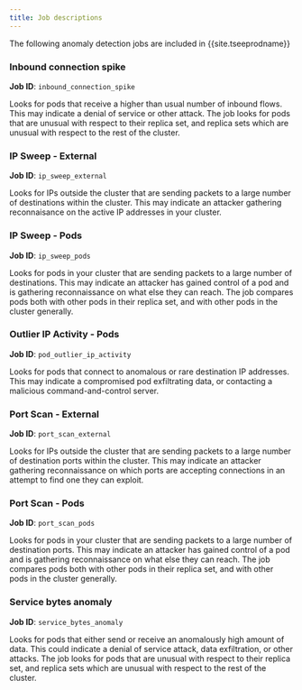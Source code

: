 ```yaml
---
title: Job descriptions
---
```


The following anomaly detection jobs are included in {{site.tseeprodname}}

### Inbound connection spike
**Job ID**: `inbound_connection_spike`

Looks for pods that receive a higher than usual number of inbound flows.  This may indicate a denial of
service or other attack. The job looks for pods that are unusual with respect to their replica set,
and replica sets which are unusual with respect to the rest of the cluster.

### IP Sweep - External 
**Job ID**: `ip_sweep_external`

Looks for IPs outside the cluster that are sending packets to a large number of destinations within the
cluster. This may indicate an attacker gathering reconnaisance on the active IP addresses in your cluster.

### IP Sweep - Pods 
**Job ID**: `ip_sweep_pods`

Looks for pods in your cluster that are sending packets to a large number of destinations. This may indicate
an attacker has gained control of a pod and is gathering reconnaissance on what else they can reach. The job
compares pods both with other pods in their replica set, and with other pods in the cluster generally. 

### Outlier IP Activity - Pods 
**Job ID**: `pod_outlier_ip_activity`

Looks for pods that connect to anomalous or rare destination IP addresses. This may indicate a compromised pod
exfiltrating data, or contacting a malicious command-and-control server. 

### Port Scan - External
**Job ID**: `port_scan_external`

Looks for IPs outside the cluster that are sending packets to a large number of destination ports within the 
cluster. This may indicate an attacker gathering reconnaissance on which ports are accepting connections in
an attempt to find one they can exploit.

### Port Scan - Pods
**Job ID**: `port_scan_pods`

Looks for pods in your cluster that are sending packets to a large number of destination ports. This may indicate
an attacker has gained control of a pod and is gathering reconnaissance on what else they can reach. The job
compares pods both with other pods in their replica set, and with other pods in the cluster generally. 

### Service bytes anomaly 
**Job ID**: `service_bytes_anomaly`

Looks for pods that either send or receive an anomalously high amount of data.  This could indicate a
denial of service attack, data exfiltration, or other attacks. The job looks for pods that are unusual
with respect to their replica set, and replica sets which are unusual with respect to the rest of the cluster.
